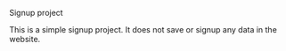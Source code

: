 Signup project


This is a simple signup project. It does not save or signup any data in the website.
